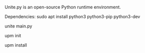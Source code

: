 Unite.py is an open-source Python runtime environment.


Dependencies: sudo apt install python3 python3-pip python3-dev

unite main.py

upm init

upm install <package>
